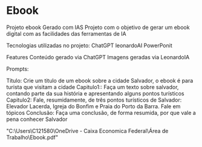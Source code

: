 # Ebook
Projeto ebook Gerado com IAS
Projeto com o objetivo de gerar um ebook digital com as facilidades das ferramentas de IA

Tecnologias utilizadas no projeto:
ChatGPT
leonardoAI
PowerPonit

Features
Conteúdo gerado via ChatGPT
Imagens geradas via LeonardoIA

Prompts:

Título: Crie um titulo de um ebook sobre a cidade Salvador, o ebook é para turista que visitam a cidade
Capitulo1:: Faça um texto sobre salvador, contando parte da sua história e apresentando alguns pontos turísticos
Capitulo2: Fale, resumidamente, de três pontos turísticos de Salvador: Elevador Lacerda, Igreja do Bonfim e Praia do Porto da Barra. Fale em tópicos
Conclusão: Faça uma conclusão, de forma resumida, por que vale a pena conhecer Salvador

"C:\Users\C121580\OneDrive - Caixa Economica Federal\Área de Trabalho\Ebook.pdf"
